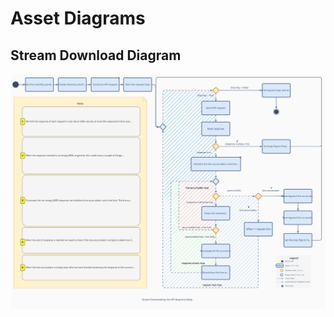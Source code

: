 # Asset Diagrams
## Stream Download Diagram
![Diagram for the stream download request](../../../../../diagrams/stream_download_api_response_body.svg)